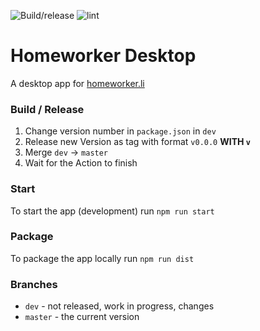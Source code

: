 ![Build/release](https://github.com/homeworker-app/desktop/workflows/Build/release/badge.svg?branch=master)
![lint](https://github.com/homeworker-app/desktop/workflows/lint/badge.svg?branch=dev)

# Homeworker Desktop
A desktop app for [homeworker.li](https://homeworker.li)

### Build / Release
1. Change version number in `package.json` in `dev`
2. Release new Version as tag with format `v0.0.0` **WITH `v`**
3. Merge `dev` → `master`
4. Wait for the Action to finish

### Start
To start the app (development) run `npm run start`

### Package
To package the app locally run `npm run dist`

### Branches
- `dev` - not released, work in progress, changes
- `master` - the current version

